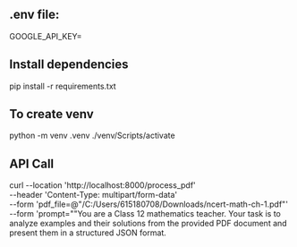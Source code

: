 ## .env file:
GOOGLE_API_KEY=<google-api-key>

## Install dependencies
pip install -r requirements.txt

## To create venv
python -m venv .venv
./venv/Scripts/activate

## API Call
curl --location 'http://localhost:8000/process_pdf' \
--header 'Content-Type: multipart/form-data' \
--form 'pdf_file=@"/C:/Users/615180708/Downloads/ncert-math-ch-1.pdf"' \
--form 'prompt="\"You are a Class 12 mathematics teacher. Your task is to analyze examples and their solutions from the provided PDF document and present them in a structured JSON format.